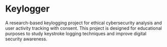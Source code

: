 # Keylogger
A research-based keylogging project for ethical cybersecurity analysis and user activity tracking with consent. This project is designed for educational purposes to study keystroke logging techniques and improve digital security awareness.
